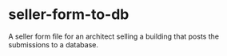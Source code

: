 # seller-form-to-db
A seller form file for an architect selling a building that posts the submissions to a database.

